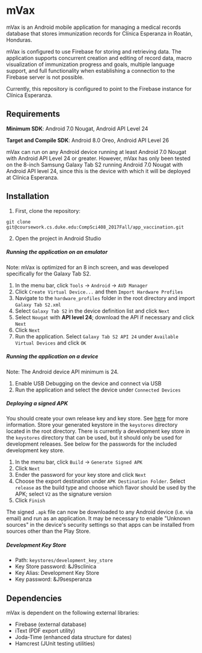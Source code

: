 # mVax

mVax is an Android mobile application for managing a medical records database that stores immunization records for Clínica Esperanza in Roatán, Honduras.

mVax is configured to use Firebase for storing and retrieving data. The application supports concurrent creation and editing of record data, macro visualization of immunization progress and goals, multiple language support, and full functionality when establishing a connection to the Firebase server is not possible.

Currently, this repository is configured to point to the Firebase instance for Clínica Esperanza.

## Requirements

**Minimum SDK**: Android 7.0 Nougat, Android API Level 24

**Target and Compile SDK**: Android 8.0 Oreo, Android API Level 26

mVax can run on any Android device running at least Android 7.0 Nougat with Android API Level 24 or greater. However, mVax has only been tested on the 8-inch Samsung Galaxy Tab S2 running Android 7.0 Nougat with Android API level 24, since this is the device with which it will be deployed at Clínica Esperanza.

## Installation

1. First, clone the repository:

`git clone git@coursework.cs.duke.edu:CompSci408_2017Fall/app_vaccination.git`

2. Open the project in Android Studio

##### Running the application on an emulator 

Note: mVax is optimized for an 8 inch screen, and was developed specifically for the Galaxy Tab S2.

1. In the menu bar, click `Tools` &rarr; `Android` &rarr; `AVD Manager`
2. Click `Create Virtual Device...` and then `Import Hardware Profiles`
3. Navigate to the `hardware_profiles` folder in the root directory and import `Galaxy Tab S2.xml`
4. Select `Galaxy Tab S2` in the device definition list and click `Next`
5. Select `Nougat` with **API level 24**; download the API if necessary and click `Next`
6. Click `Next`
7. Run the application. Select `Galaxy Tab S2 API 24` under `Available Virtual Devices` and click `OK`

##### Running the application on a device

Note: The Android device API minimum is 24.

1. Enable USB Debugging on the device and connect via USB
2. Run the application and select the device under `Connected Devices`

##### Deploying a signed APK

You should create your own release key and key store. See [here](https://developer.android.com/studio/publish/app-signing.html) for more information. Store your generated keystore in the `keystores` directory located in the root directory. There is currently a development key store in the `keystores` directory that can be used, but it should only be used for development releases. See below for the passwords for the included development key store.
1. In the menu bar, click `Build` &rarr; `Generate Signed APK`
2. Click `Next`
3. Ender the password for your key store and click `Next`
4. Choose the export destination under `APK Destination Folder`. Select `release` as the build type and choose which flavor should be used by the APK; select `V2` as the signature version
5. Click `Finish`

The signed `.apk` file can now be downloaded to any Android device (i.e. via email) and run as an application. It may be necessary to enable "Unknown sources" in the device's security settings so that apps can be installed from sources other than the Play Store.

##### Development Key Store
* Path: `keystores/development_key_store`
* Key Store password: &J9sclinica
* Key Alias: Development Key Store
* Key password: &J9sesperanza


## Dependencies

mVax is dependent on the following external libraries:

* Firebase (external database)
* iText (PDF export utility)
* Joda-Time (enhanced data structure for dates)
* Hamcrest (JUnit testing utilities)

